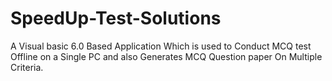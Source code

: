 # SpeedUp-Test-Solutions
A Visual basic 6.0 Based Application Which is used to Conduct MCQ test Offline on a Single PC and also Generates MCQ Question paper On Multiple Criteria.
